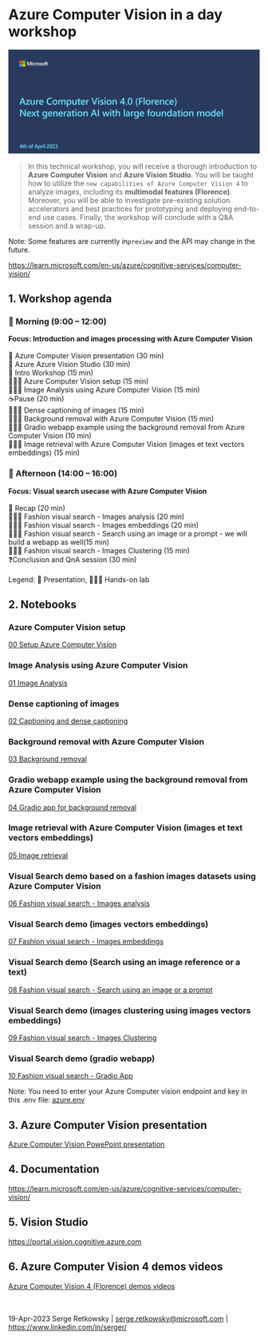 # Azure Computer Vision in a day workshop

<img src="https://github.com/retkowsky/images/blob/master/florence/florence.jpg?raw=true">

> In this technical workshop, you will receive a thorough introduction to **Azure Computer Vision** and **Azure Vision Studio**. You will be taught how to utilize the `new capabilities of Azure Computer Vision 4` to analyze images, including its **multimodal features (Florence)**.
Moreover, you will be able to investigate pre-existing solution accelerators and best practices for prototyping and deploying end-to-end use cases. Finally, the workshop will conclude with a Q&A session and a wrap-up.

Note: Some features are currently in`preview` and the API may change in the future.

https://learn.microsoft.com/en-us/azure/cognitive-services/computer-vision/

## 1. Workshop agenda
### 🌅 Morning (9:00 – 12:00)<br>
**Focus: Introduction and images processing with Azure Computer Vision<br><br>**
📣 Azure Computer Vision presentation (30 min)<br>
📣 Azure Azure Vision Studio (30 min)<br>
📣 Intro Workshop (15 min)<br>
🧑🏼‍💻 Azure Computer Vision setup (15 min)<br>
🧑🏼‍💻 Image Analysis using Azure Computer Vision  (15 min)<br>
:coffee:Pause (20 min)<br>
🧑🏼‍💻 Dense captioning of images  (15 min)<br>
🧑🏼‍💻 Background removal with Azure Computer Vision  (15 min)<br>
🧑🏼‍💻 Gradio webapp example using the background removal from Azure Computer Vision  (10 min)<br>
🧑🏼‍💻 Image retrieval with Azure Computer Vision (images et text vectors embeddings)  (15 min)<br>

### 🌆 Afternoon (14:00 – 16:00)<br>
**Focus: Visual search usecase with Azure Computer Vision<br>**
<br>
📣 Recap (20 min)<br>
🧑🏼‍💻 Fashion visual search - Images analysis (20 min)<br>
🧑🏼‍💻 Fashion visual search - Images embeddings (20 min)<br>
🧑🏼‍💻 Fashion visual search - Search using an image or a prompt - we will build a webapp as well(15 min)<br>
🧑🏼‍💻 Fashion visual search - Images Clustering (15 min)<br>
:question:Conclusion and QnA session (30 min)<br>
<br>
Legend: 📣 Presentation, 🧑🏼‍💻 Hands-on lab


## 2. Notebooks
### Azure Computer Vision setup
<a href="00 Setup Azure Computer Vision.ipynb">00 Setup Azure Computer Vision</a>

### Image Analysis using Azure Computer Vision
<a href="01 Image Analysis.ipynb">01 Image Analysis</a>

### Dense captioning of images
<a href="02 Captioning and dense captioning.ipynb">02 Captioning and dense captioning</a>

### Background removal with Azure Computer Vision
<a href="03 Background removal.ipynb">03 Background removal</a>

### Gradio webapp example using the background removal from Azure Computer Vision
<a href="04%20%20Gradio%20app%20for%20background%20removal.ipynb">04 Gradio app for background removal</a>

### Image retrieval with Azure Computer Vision (images et text vectors embeddings)
<a href="05 Image retrieval.ipynb">05 Image retrieval</a>

### Visual Search demo based on a fashion images datasets using Azure Computer Vision
<a href="06 Fashion visual search - Images analysis.ipynb">06 Fashion visual search - Images analysis</a>

### Visual Search demo (images vectors embeddings)
<a href="07 Fashion visual search - Images embeddings.ipynb">07 Fashion visual search - Images embeddings</a>

### Visual Search demo (Search using an image reference or a text)
<a href="08 Fashion visual search - Search using an image or a prompt.ipynb">08 Fashion visual search - Search using an image or a prompt</a>

### Visual Search demo (images clustering using images vectors embeddings)
<a href="09 Fashion visual search - Images Clustering.ipynb">09 Fashion visual search - Images Clustering</a>

### Visual Search demo (gradio webapp)
<a href="10 Fashion visual search - Gradio App.ipynb">10 Fashion visual search - Gradio App</a>

Note: You need to enter your Azure Computer vision endpoint and key in this .env file:
<a href=azure.env>azure.env</a>

## 3. Azure Computer Vision presentation
<a href="Azure Computer Vision 4.pdf">Azure Computer Vision PowePoint presentation</a>

## 4. Documentation
https://learn.microsoft.com/en-us/azure/cognitive-services/computer-vision/

## 5. Vision Studio
https://portal.vision.cognitive.azure.com

## 6. Azure Computer Vision 4 demos videos
<a href="https://www.youtube.com/playlist?list=PLy4MOYaxz3vMAA_Ie5wRUNiCZ9Sif74ex"> Azure Computer Vision 4 (Florence) demos videos</a>


<br><br>
19-Apr-2023
Serge Retkowsky | serge.retkowsky@microsoft.com | https://www.linkedin.com/in/serger/
